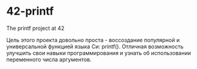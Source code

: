 # 42-printf
The printf project at 42

Цель этого проекта довольно проста - воссоздание популярной и универсальной функцией языка Си: printf().
Отличная возможность улучшить свои навыки программирования и узнать об использовании переменного числа аргументов.
